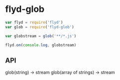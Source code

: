 # flyd-glob
```js
var flyd = require('flyd')
var glob = require('flyd-glob')

var globstream = glob('**/*.js')

flyd.on(console.log, globstream)
```

## API
glob(string) → stream
glob(array of strings) → stream
